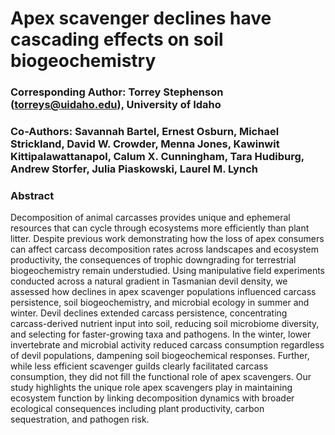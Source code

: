 # **Apex scavenger declines have cascading effects on soil biogeochemistry**

### **Corresponding Author:** Torrey Stephenson (torreys@uidaho.edu), University of Idaho
### **Co-Authors:** Savannah Bartel, Ernest Osburn, Michael Strickland, David W. Crowder, Menna Jones, Kawinwit Kittipalawattanapol, Calum X. Cunningham, Tara Hudiburg, Andrew Storfer, Julia Piaskowski, Laurel M. Lynch

### **Abstract**
Decomposition of animal carcasses provides unique and ephemeral resources that can cycle through ecosystems more efficiently than plant litter. Despite previous work demonstrating how the loss of apex consumers can affect carcass decomposition rates across landscapes and ecosystem productivity, the consequences of trophic downgrading for terrestrial biogeochemistry remain understudied. Using manipulative field experiments conducted across a natural gradient in Tasmanian devil density, we assessed how declines in apex scavenger populations influenced carcass persistence, soil biogeochemistry, and microbial ecology in summer and winter. Devil declines extended carcass persistence, concentrating carcass-derived nutrient input into soil, reducing soil microbiome diversity, and selecting for faster-growing taxa and pathogens. In the winter, lower invertebrate and microbial activity reduced carcass consumption regardless of devil populations, dampening soil biogeochemical responses. Further, while less efficient scavenger guilds clearly facilitated carcass consumption, they did not fill the functional role of apex scavengers. Our study highlights the unique role apex scavengers play in maintaining ecosystem function by linking decomposition dynamics with broader ecological consequences including plant productivity, carbon sequestration, and pathogen risk.
